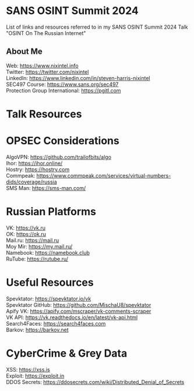 # SANS OSINT Summit 2024
List of links and resources referred to in my SANS OSINT Summit 2024 Talk "OSINT On The Russian Internet"

## About Me

Web: https://www.nixintel.info  
Twitter: https://twitter.com/nixintel  
LinkedIn: https://www.linkedin.com/in/steven-harris-nixintel  
SEC497 Course: https://www.sans.org/sec497  
Protection Group International: https://pgitl.com  

# Talk Resources

# OPSEC Considerations

AlgoVPN: https://github.com/trailofbits/algo    
Ihor: https://ihor.online/    
Hostry: https://hostry.com    
Commpeak: https://www.commpeak.com/services/virtual-numbers-dids/coverage/russia    
SMS Man: https://sms-man.com/    

# Russian Platforms

VK: https://vk.ru  
OK: https://ok.ru  
Mail.ru: https://mail.ru  
Moy Mir: https://my.mail.ru/    
Namebook: https://namebook.club  
RuTube: https://rutube.ru/    

# Useful Resources

Spevktator: https://spevktator.io/vk  
Spevktator GitHub: https://github.com/MischaU8/spevktator  
Apify VK: https://apify.com/mscraper/vk-comments-scraper  
VK API: https://vk.readthedocs.io/en/latest/vk-api.html  
Search4Faces: https://search4faces.com    
Barkov: https://barkov.net  

# CyberCrime & Grey Data

XSS: https://xss.is  
Exploit: https://exploit.in  
DDOS Secrets: https://ddosecrets.com/wiki/Distributed_Denial_of_Secrets    








